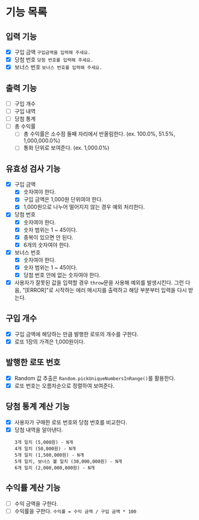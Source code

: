 # 기능 목록

## 입력 기능

- [x] 구입 금액 `구입금액을 입력해 주세요.`
- [x] 당첨 번호 `당첨 번호를 입력해 주세요.`
- [x] 보너스 번호 `보너스 번호를 입력해 주세요.`

## 출력 기능

- [ ] 구입 개수
- [ ] 구입 내역
- [ ] 당첨 통계
- [ ] 총 수익률
  - [ ] 총 수익률은 소수점 둘째 자리에서 반올림한다. (ex. 100.0%, 51.5%, 1,000,000.0%)
  - [ ] 통화 단위로 보여준다. (ex. 1,000.0%)

## 유효성 검사 기능

- [x] 구입 금액
  - [x] 숫자여야 한다.
  - [x] 구입 금액은 1,000원 단위여야 한다.
  - [x] 1,000원으로 나누어 떨어지지 않는 경우 예외 처리한다.
- [x] 당첨 번호
  - [x] 숫자여야 한다.
  - [x] 숫자 범위는 1 ~ 45이다.
  - [x] 중복이 있으면 안 된다.
  - [x] 6개의 숫자여야 한다.
- [x] 보너스 번호
  - [x] 숫자여야 한다.
  - [x] 숫자 범위는 1 ~ 45이다.
  - [x] 당첨 번호 안에 없는 숫자여야 한다.
- [x] 사용자가 잘못된 값을 입력할 경우 `throw`문을 사용해 예외를 발생시킨다. 그런 다음, "[ERROR]"로 시작하는 에러 메시지를 출력하고 해당 부분부터 입력을 다시 받는다.

## 구입 개수

- [x] 구입 금액에 해당하는 만큼 발행한 로또의 개수를 구한다.
- [x] 로또 1장의 가격은 1,000원이다.

## 발행한 로또 번호

- [x] Random 값 추출은 `Random.pickUniqueNumbersInRange()`를 활용한다.
- [x] 로또 번호는 오름차순으로 정렬하여 보여준다.

## 당첨 통계 계산 기능

- [x] 사용자가 구매한 로또 번호와 당첨 번호를 비교한다.
- [x] 당첨 내역을 알아낸다.
  ```
  3개 일치 (5,000원) - N개
  4개 일치 (50,000원) - N개
  5개 일치 (1,500,000원) - N개
  5개 일치, 보너스 볼 일치 (30,000,000원) - N개
  6개 일치 (2,000,000,000원) - N개
  ```

## 수익률 계산 기능

- [ ] 수익 금액을 구한다.
- [ ] 수익률을 구한다. `수익률 = 수익 금액 / 구입 금액 * 100`
